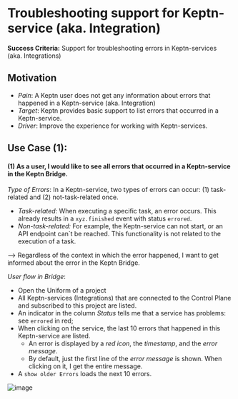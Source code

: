 # Troubleshooting support for Keptn-service (aka. Integration)

**Success Criteria:** Support for troubleshooting errors in Keptn-services (aka. Integrations)

## Motivation

* *Pain*: A Keptn user does not get any information about errors that happened in a Keptn-service (aka. Integration)
* *Target*: Keptn provides basic support to list errors that occurred in a Keptn-service.
* *Driver*: Improve the experience for working with Keptn-services. 

## Use Case (1): 

#### (1) As a user, I would like to see all errors that occurred in a Keptn-service in the Keptn Bridge.

*Type of Errors*: In a Keptn-service, two types of errors can occur: (1) task-related and (2) not-task-related once. 
* *Task-related:* When executing a specific task, an error occurs. This already results in a `xyz.finished` event with status `errored`. 
* *Non-task-related:* For example, the Keptn-service can not start, or an API endpoint can`t be reached. This functionality is not related to the execution of a task. 

--> Regardless of the context in which the error happened, I want to get informed about the error in the Keptn Bridge.

*User flow in Bridge*:

* Open the Uniform of a project
* All Keptn-services (Integrations) that are connected to the Control Plane and subscribed to this project are listed. 
* An indicator in the column *Status* tells me that a service has problems: see `errored` in red;
* When clicking on the service, the last 10 errors that happened in this Keptn-service are listed.
    * An error is displayed by a *red icon*, the *timestamp*, and the *error message*.
    * By default, just the first line of the *error message* is shown. When clicking on it, I get the entire message.  
* A `show older Errors` loads the next 10 errors. 

![image](https://user-images.githubusercontent.com/729071/117654267-c9ded700-b195-11eb-8650-f4957a6ec149.png)
